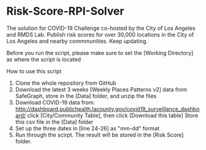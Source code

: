 # Risk-Score-RPI-Solver
 The solution for COVID-19 Challenge co-hosted by the City of Los Angeles and RMDS Lab. Publish risk scores for over 30,000 locations in the City of Los Angeles and nearby commmunities. Keep updating.

Before you run the script, please make sure to set the [Working Directory] as where the script is located

How to use this script
1. Clone the whole repository from GitHub
2. Download the latest 3 weeks [Weekly Places Patterns v2] data from SafeGraph, store in the [Data] folder, and unzip the files
3. Download COVID-19 data from: http://dashboard.publichealth.lacounty.gov/covid19_surveillance_dashboard/
    click [City/Community Table], then click [Download this table]
    Store this csv file in the [Data] folder
4. Set up the three dates in [line 24-26] as "mm-dd" format
5. Run through the scirpt. The result will be stored in the [Risk Score] folder.